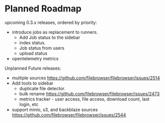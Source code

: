 # Planned Roadmap

upcoming 0.3.x releases, ordered by priority:

- introduce jobs as replacement to runners.
  - Add Job status to the sidebar
  - index status.
  - Job status from users
  - upload status
- opentelemetry metrics

Unplanned Future releases:
  - multiple sources https://github.com/filebrowser/filebrowser/issues/2514
  - Add tools to sidebar
    - duplicate file detector.
    - bulk rename https://github.com/filebrowser/filebrowser/issues/2473
    - metrics tracker - user access, file access, download count, last login, etc
  - support minio, s3, and backblaze sources https://github.com/filebrowser/filebrowser/issues/2544
